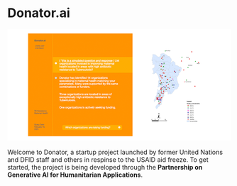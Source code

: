# Donator.ai
![Donator Simulation](https://github.com/Partnership-on-Generative-AI/Donator/blob/main/Donator_Simulation.png)

Welcome to Donator, a startup project launched by former United Nations and DFID staff and others in respinse to the USAID aid freeze. To get started, the project is being developed through the **Partnership on Generative AI for Humanitarian Applications**.
